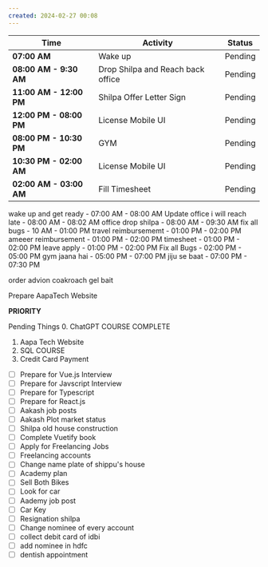 ```yaml
---
created: 2024-02-27 00:08
---
```


| **Time**                | **Activity**                      | **Status** |
| ----------------------- | --------------------------------- | ---------- |
| **07:00 AM**            | Wake up                           | Pending    |
| **08:00 AM - 9:30 AM**  | Drop Shilpa and Reach back office | Pending    |
| **11:00 AM - 12:00 PM** | Shilpa Offer Letter Sign          | Pending    |
| **12:00 PM - 08:00 PM** | License Mobile UI                 | Pending    |
| **08:00 PM - 10:30 PM** | GYM                               | Pending    |
| **10:30 PM - 02:00 AM** | License Mobile UI                 | Pending    |
| **02:00 AM - 03:00 AM** | Fill Timesheet                    | Pending    |
wake up and get ready - 07:00 AM - 08:00 AM
Update office i will reach late - 08:00 AM - 08:02 AM
office drop shilpa - 08:00 AM - 09:30 AM
fix all bugs - 10 AM - 01:00 PM
travel reimbursememt - 01:00 PM - 02:00 PM
ameeer reimbursement - 01:00 PM - 02:00 PM 
timesheet - 01:00 PM - 02:00 PM
leave apply - 01:00 PM - 02:00 PM
Fix all Bugs - 02:00 PM - 05:00 PM
gym jaana hai - 05:00 PM - 07:00 PM
jiju se baat - 07:00 PM - 07:30 PM

order advion coakroach gel bait

Prepare AapaTech Website




**PRIORITY**

Pending Things
0. ChatGPT COURSE COMPLETE
1. Aapa Tech Website
2. SQL COURSE
3. Credit Card Payment

- [ ] Prepare for Vue.js Interview
- [ ] Prepare for Javscript Interview
- [ ] Prepare for Typescript
- [ ] Prepare for React.js
- [ ] Aakash job posts
- [ ] Aakash Plot market status
- [ ] Shilpa old house construction
- [ ] Complete Vuetify book
- [ ] Apply for Freelancing Jobs
- [ ] Freelancing accounts
- [ ] Change name plate of shippu's house
- [ ] Academy plan
- [ ] Sell Both Bikes
- [ ] Look for car
- [ ] Aademy job post
- [ ] Car Key
- [ ] Resignation shilpa
- [ ] Change nominee of every account
- [ ] collect debit card of idbi
- [ ] add nominee in hdfc
- [ ] dentish appointment